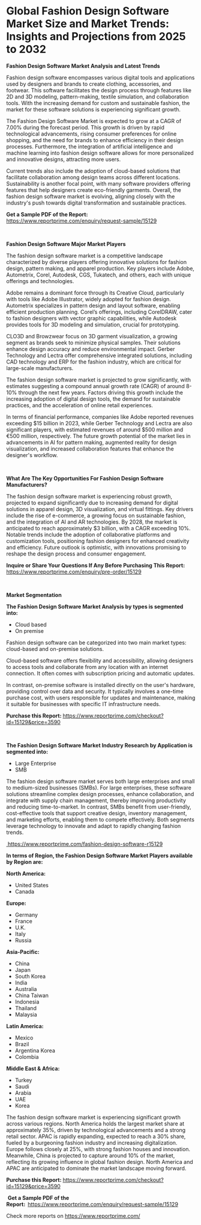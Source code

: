 <p><h1>Global Fashion Design Software Market Size and Market Trends: Insights and Projections from 2025 to 2032</h1></p><p><strong>Fashion Design Software Market Analysis and Latest Trends</strong></p>
<p><p>Fashion design software encompasses various digital tools and applications used by designers and brands to create clothing, accessories, and footwear. This software facilitates the design process through features like 2D and 3D modeling, pattern-making, textile simulation, and collaboration tools. With the increasing demand for custom and sustainable fashion, the market for these software solutions is experiencing significant growth.</p><p>The Fashion Design Software Market is expected to grow at a CAGR of 7.00% during the forecast period. This growth is driven by rapid technological advancements, rising consumer preferences for online shopping, and the need for brands to enhance efficiency in their design processes. Furthermore, the integration of artificial intelligence and machine learning into fashion design software allows for more personalized and innovative designs, attracting more users.</p><p>Current trends also include the adoption of cloud-based solutions that facilitate collaboration among design teams across different locations. Sustainability is another focal point, with many software providers offering features that help designers create eco-friendly garments. Overall, the fashion design software market is evolving, aligning closely with the industry's push towards digital transformation and sustainable practices.</p></p>
<p><strong>Get a Sample PDF of the Report:&nbsp;</strong> <a href="https://www.reportprime.com/enquiry/request-sample/15129?utm_campaign=3053&utm_medium=2&utm_source=Github&utm_content=ia&utm_term=20032025&utm_id=fashion-design-software">https://www.reportprime.com/enquiry/request-sample/15129</a></p>
<p>&nbsp;</p>
<p><strong>Fashion Design Software Major Market Players</strong></p>
<p><p>The fashion design software market is a competitive landscape characterized by diverse players offering innovative solutions for fashion design, pattern making, and apparel production. Key players include Adobe, Autometrix, Corel, Autodesk, CGS, Tukatech, and others, each with unique offerings and technologies.</p><p>Adobe remains a dominant force through its Creative Cloud, particularly with tools like Adobe Illustrator, widely adopted for fashion design. Autometrix specializes in pattern design and layout software, enabling efficient production planning. Corel’s offerings, including CorelDRAW, cater to fashion designers with vector graphic capabilities, while Autodesk provides tools for 3D modeling and simulation, crucial for prototyping.</p><p>CLO3D and Browzwear focus on 3D garment visualization, a growing segment as brands seek to minimize physical samples. Their solutions enhance design accuracy and reduce environmental impact. Gerber Technology and Lectra offer comprehensive integrated solutions, including CAD technology and ERP for the fashion industry, which are critical for large-scale manufacturers.</p><p>The fashion design software market is projected to grow significantly, with estimates suggesting a compound annual growth rate (CAGR) of around 8-10% through the next few years. Factors driving this growth include the increasing adoption of digital design tools, the demand for sustainable practices, and the acceleration of online retail experiences.</p><p>In terms of financial performance, companies like Adobe reported revenues exceeding $15 billion in 2023, while Gerber Technology and Lectra are also significant players, with estimated revenues of around $500 million and €500 million, respectively. The future growth potential of the market lies in advancements in AI for pattern making, augmented reality for design visualization, and increased collaboration features that enhance the designer's workflow.</p></p>
<p>&nbsp;</p>
<p><strong>What Are The Key Opportunities For Fashion Design Software Manufacturers?</strong></p>
<p><p>The fashion design software market is experiencing robust growth, projected to expand significantly due to increasing demand for digital solutions in apparel design, 3D visualization, and virtual fittings. Key drivers include the rise of e-commerce, a growing focus on sustainable fashion, and the integration of AI and AR technologies. By 2028, the market is anticipated to reach approximately $3 billion, with a CAGR exceeding 10%. Notable trends include the adoption of collaborative platforms and customization tools, positioning fashion designers for enhanced creativity and efficiency. Future outlook is optimistic, with innovations promising to reshape the design process and consumer engagement.</p></p>
<p><strong>Inquire or Share Your Questions If Any Before Purchasing This Report:</strong> <a href="https://www.reportprime.com/enquiry/pre-order/15129?utm_campaign=3053&utm_medium=2&utm_source=Github&utm_content=ia&utm_term=20032025&utm_id=fashion-design-software">https://www.reportprime.com/enquiry/pre-order/15129</a></p>
<p>&nbsp;</p>
<p><strong>Market Segmentation</strong></p>
<p><strong>The Fashion Design Software Market Analysis by types is segmented into:</strong></p>
<p><ul><li>Cloud based</li><li>On premise</li></ul></p>
<p><p>Fashion design software can be categorized into two main market types: cloud-based and on-premise solutions. </p><p>Cloud-based software offers flexibility and accessibility, allowing designers to access tools and collaborate from any location with an internet connection. It often comes with subscription pricing and automatic updates. </p><p>In contrast, on-premise software is installed directly on the user's hardware, providing control over data and security. It typically involves a one-time purchase cost, with users responsible for updates and maintenance, making it suitable for businesses with specific IT infrastructure needs.</p></p>
<p><strong>Purchase this Report:&nbsp;</strong><a href="https://www.reportprime.com/checkout?id=15129&price=3590&utm_campaign=3053&utm_medium=2&utm_source=Github&utm_content=ia&utm_term=20032025&utm_id=fashion-design-software">https://www.reportprime.com/checkout?id=15129&price=3590</a></p>
<p>&nbsp;</p>
<p><strong>The Fashion Design Software Market Industry Research by Application is segmented into:</strong></p>
<p><ul><li>Large Enterprise</li><li>SMB</li></ul></p>
<p><p>The fashion design software market serves both large enterprises and small to medium-sized businesses (SMBs). For large enterprises, these software solutions streamline complex design processes, enhance collaboration, and integrate with supply chain management, thereby improving productivity and reducing time-to-market. In contrast, SMBs benefit from user-friendly, cost-effective tools that support creative design, inventory management, and marketing efforts, enabling them to compete effectively. Both segments leverage technology to innovate and adapt to rapidly changing fashion trends.</p></p>
<p><a href="https://www.reportprime.com/fashion-design-software-r15129?utm_campaign=3053&utm_medium=2&utm_source=Github&utm_content=ia&utm_term=20032025&utm_id=fashion-design-software">&nbsp;https://www.reportprime.com/fashion-design-software-r15129</a></p>
<p><strong>In terms of Region, the Fashion Design Software Market Players available by Region are:</strong></p>
<p>
    <p> <strong> North America: </strong>
        <ul>
            <li>United States</li>
            <li>Canada</li>
        </ul>
        </p> 
    <p> <strong> Europe: </strong>
        <ul>
            <li>Germany</li>
            <li>France</li>
            <li>U.K.</li>
            <li>Italy</li>
            <li>Russia</li>
        </ul>
        </p> 
    <p> <strong> Asia-Pacific: </strong>
        <ul>
            <li>China</li>
            <li>Japan</li>
            <li>South Korea</li>
            <li>India</li>
            <li>Australia</li>
            <li>China Taiwan</li>
            <li>Indonesia</li>
            <li>Thailand</li>
            <li>Malaysia</li>
        </ul>
        </p> 
    <p> <strong> Latin America: </strong>
        <ul>
            <li>Mexico</li>
            <li>Brazil</li>
            <li>Argentina Korea</li>
            <li>Colombia</li>
        </ul>
        </p> 
    <p> <strong> Middle East & Africa: </strong>
        <ul>
            <li>Turkey</li>
            <li>Saudi</li>
            <li>Arabia</li>
            <li>UAE</li>
            <li>Korea</li>
        </ul>
    </p>
    </p>
<p><p>The fashion design software market is experiencing significant growth across various regions. North America holds the largest market share at approximately 35%, driven by technological advancements and a strong retail sector. APAC is rapidly expanding, expected to reach a 30% share, fueled by a burgeoning fashion industry and increasing digitalization. Europe follows closely at 25%, with strong fashion houses and innovation. Meanwhile, China is projected to capture around 10% of the market, reflecting its growing influence in global fashion design. North America and APAC are anticipated to dominate the market landscape moving forward.</p></p>
<p><strong>Purchase this Report: </strong><a href="https://www.reportprime.com/checkout?id=15129&price=3590&utm_campaign=3053&utm_medium=2&utm_source=Github&utm_content=ia&utm_term=20032025&utm_id=fashion-design-software">https://www.reportprime.com/checkout?id=15129&price=3590</a></p>
<p>&nbsp;<strong>Get a Sample PDF of the Report:&nbsp;&nbsp;</strong><a href="https://www.reportprime.com/enquiry/request-sample/15129?utm_campaign=3053&utm_medium=2&utm_source=Github&utm_content=ia&utm_term=20032025&utm_id=fashion-design-software">https://www.reportprime.com/enquiry/request-sample/15129</a></p>
<p><strong></strong></p>
<p>Check more reports on <a href="https://www.reportprime.com/?utm_campaign=3053&utm_medium=2&utm_source=Github&utm_content=ia&utm_term=20032025&utm_id=fashion-design-software">https://www.reportprime.com/</a></p>